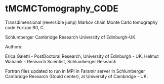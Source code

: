 # tMCMCTomography_CODE

Transdimensional (reversible jump) Markov chain Monte Carlo tomography code 
Fortran 90, C.

Schlumberger Cambridge Research
University of Edinburgh-UK

Authors:

Erica Galetti - PostDoctoral Research, University of Edinburgh - UK.
Helmut Wahanik - Research Scientist, Schlumberger Research

Fortran files updated to run in MPI in Faramir server in Schlumberger Cambridge Research (Gould center), at University of Cambridge - UK.
